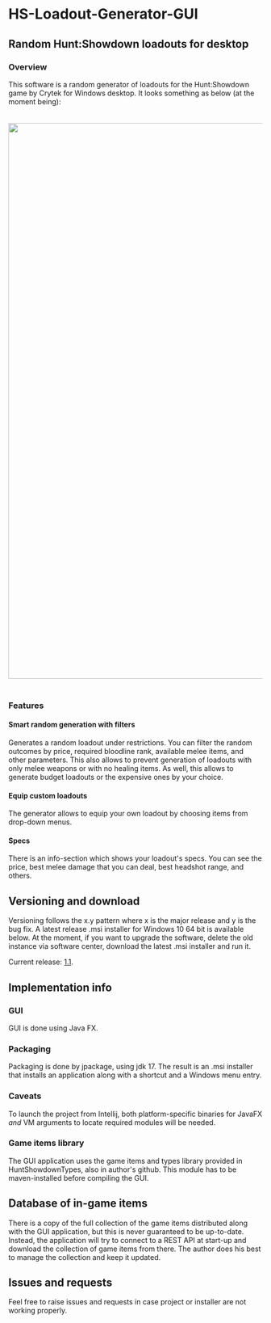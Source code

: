 # HS-Loadout-Generator-GUI

## Random Hunt:Showdown loadouts for desktop

### Overview

This software is a random generator of loadouts for the Hunt:Showdown game by Crytek for Windows desktop.
It looks something as below (at the moment being):

<img src="https://github.com/SerhiiPok/hs-loadout-gen-files/blob/main/guiCapture.PNG?raw=true" align="center" width="1100px" hspace="0px" vspace="20px">

### Features

#### Smart random generation with filters

Generates a random loadout under restrictions. You can filter the random outcomes by price, required bloodline rank, available melee items, and other parameters. This also allows to prevent generation of loadouts with only melee weapons or with no healing items. As well, this allows to generate budget loadouts or the expensive ones by your choice.

#### Equip custom loadouts

The generator allows to equip your own loadout by choosing items from drop-down menus.

#### Specs

There is an info-section which shows your loadout's specs. You can see the price, best melee damage that you can deal, best headshot range, and others.

## Versioning and download

Versioning follows the x.y pattern where x is the major release and y is the bug fix. A latest release .msi installer for Windows 10 64 bit is available below. At the moment, if you want to upgrade the software, delete the old instance via software center, download the latest .msi installer and run it.

Current release: [1.1](https://www.dropbox.com/s/43si839d9ua81r6/Hunt%20Showdown%20Random%20Loadouts-1.1.msi?dl=0).

## Implementation info

### GUI
GUI is done using Java FX.

### Packaging
Packaging is done by jpackage, using jdk 17. The result is an .msi installer that installs an application along with a shortcut and a Windows menu entry.

### Caveats
To launch the project from Intellij, both platform-specific binaries for JavaFX *and* VM arguments to locate required modules will be needed.

### Game items library
The GUI application uses the game items and types library provided in HuntShowdownTypes, also in author's github. This module has to be maven-installed before 
compiling the GUI.

## Database of in-game items
There is a copy of the full collection of the game items distributed along with the GUI application, but this is never guaranteed to be up-to-date. Instead,
the application will try to connect to a REST API at start-up and download the collection of game items from there. The author does his best to manage the 
collection and keep it updated. 

## Issues and requests
Feel free to raise issues and requests in case project or installer are not working properly.
